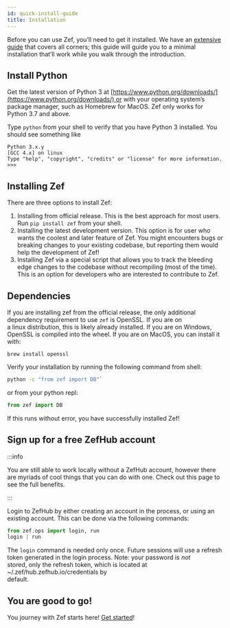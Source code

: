 ```yaml
---
id: quick-install-guide
title: Installation
---
```


  
Before you can use Zef, you’ll need to get it installed. We have an [extensive guide](extensive-install-guide) that covers all corners; this guide will guide you to a minimal installation that’ll work while you walk through the introduction.  
  
## Install Python  
Get the latest version of Python 3 at [https://www.python.org/downloads/](https://www.python.org/downloads/) or with your operating system’s package manager, such as Homebrew for MacOS. Zef only works for Python 3.7 and above.  
  
Type `python` from your shell to verify that you have Python 3 installed. You should see something like  
```console  
Python 3.x.y  
[GCC 4.x] on linux  
Type "help", "copyright", "credits" or "license" for more information.  
>>>  
```  
  
  
## Installing Zef  
There are three options to install Zef:  
1. Installing from official release. This is the best approach for most users. Run `pip install zef` from your shell.  
2. Installing the latest development version. This option is for user who wants the coolest and later feature of Zef. You might encounters bugs or breaking changes to your existing codebase, but reporting them would help the development of Zef!  
3. Installing Zef via a special script that allows you to track the bleeding edge changes to the codebase without recompiling (most of the time). This is an option for developers who are interested to contribute to Zef.  
  
## Dependencies  
  
If you are installing zef from the official release, the only additional dependency requirement to use `zef` is OpenSSL. If you are on  
a linux distribution, this is likely already installed. If you are on Windows, OpenSSL is compiled into the wheel. If you are on MacOS, you can install it with:  
```console  
brew install openssl  
```  
  
Verify your installation by running the following command from shell:  
```bash   
python -c "from zef import DB"`    
```  
  
or from your python repl:  
```python  
from zef import DB  
```  
  
If this runs without error, you have successfully installed Zef!  
  
## Sign up for a free ZefHub account  
:::info  
  
You are still able to work locally without a ZefHub account, however there are myriads of cool things that you can do with one. Check out this page to see the full benefits.  
  
:::  
  
Login to ZefHub by either creating an account in the process, or using an existing account. This can be done via the following commands:  
  
```python  
from zef.ops import login, run  
login | run  
```  
  
The `login` command is needed only once. Future sessions will use a refresh token generated in the login process. <FutureFeature>Note: your password is _not_  
stored, only the refresh token, which is located at ~/.zef/hub.zefhub.io/credentials by  
default.</FutureFeature>  
  
  
  
## You are good to go!  
You journey with Zef starts here! [Get started](manage-your-data-with-zef-db)! 